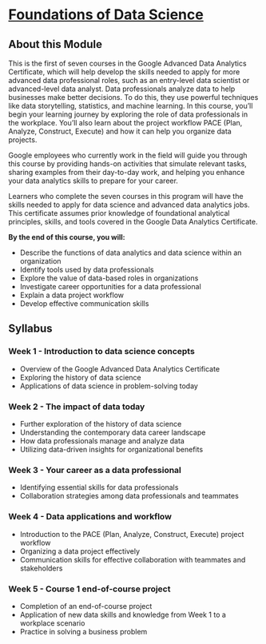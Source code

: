 # [Foundations of Data Science](https://www.coursera.org/learn/foundations-of-data-science?specialization=google-advanced-data-analytics)

## About this Module

This is the first of seven courses in the Google Advanced Data Analytics Certificate, which will help develop the skills needed to apply for more advanced data professional roles, such as an entry-level data scientist or advanced-level data analyst. Data professionals analyze data to help businesses make better decisions. To do this, they use powerful techniques like data storytelling, statistics, and machine learning. In this course, you’ll begin your learning journey by exploring the role of data professionals in the workplace. You’ll also learn about the project workflow PACE (Plan, Analyze, Construct, Execute) and how it can help you organize data projects.   

Google employees who currently work in the field will guide you through this course by providing hands-on activities that simulate relevant tasks, sharing examples from their day-to-day work, and helping you enhance your data analytics skills to prepare for your career. 

Learners who complete the seven courses in this program will have the skills needed to apply for data science and advanced data analytics jobs. This certificate assumes prior knowledge of foundational analytical principles, skills, and tools covered in the Google Data Analytics Certificate.  

**By the end of this course, you will:**

* Describe the functions of data analytics and data science within an organization
* Identify tools used by data professionals 
* Explore the value of data-based roles in organizations 
* Investigate career opportunities for a data professional 
* Explain a data project workflow 
* Develop effective communication skills

## Syllabus

### Week 1 - Introduction to data science concepts
  - Overview of the Google Advanced Data Analytics Certificate
  - Exploring the history of data science
  - Applications of data science in problem-solving today

### Week 2 - The impact of data today
  - Further exploration of the history of data science
  - Understanding the contemporary data career landscape
  - How data professionals manage and analyze data
  - Utilizing data-driven insights for organizational benefits

### Week 3 - Your career as a data professional
  - Identifying essential skills for data professionals
  - Collaboration strategies among data professionals and teammates

### Week 4 - Data applications and workflow
  - Introduction to the PACE (Plan, Analyze, Construct, Execute) project workflow
  - Organizing a data project effectively
  - Communication skills for effective collaboration with teammates and stakeholders

### Week 5 - Course 1 end-of-course project
  - Completion of an end-of-course project
  - Application of new data skills and knowledge from Week 1 to a workplace scenario
  - Practice in solving a business problem

